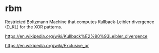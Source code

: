 # rbm
Restricted Boltzmann Machine that computes Kullback-Leibler divergence (D_KL) for the XOR patterns.

https://en.wikipedia.org/wiki/Kullback%E2%80%93Leibler_divergence

https://en.wikipedia.org/wiki/Exclusive_or
